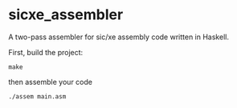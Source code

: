 sicxe_assembler
=

A two-pass assembler for sic/xe assembly code written in Haskell.

First, build the project:

    make

then assemble your code

    ./assem main.asm

